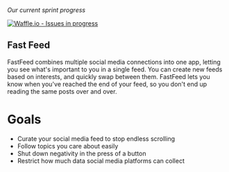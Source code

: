 *Our current sprint progress*

[![Waffle.io - Issues in progress](https://badge.waffle.io/damccoy1/fast-feed.png?label=in%20progress&title=In%20Progress)](http://waffle.io/damccoy1/fast-feed)
## Fast Feed
FastFeed combines multiple social media connections into one app, letting you see what's important to you in a single feed. You can create new feeds based on interests, and quickly swap between them. FastFeed lets you know when you've reached the end of your feed, so you don't end up reading the same posts over and over.

# Goals
* Curate your social media feed to stop endless scrolling
* Follow topics you care about easily
* Shut down negativity in the press of a button
* Restrict how much data social media platforms can collect

